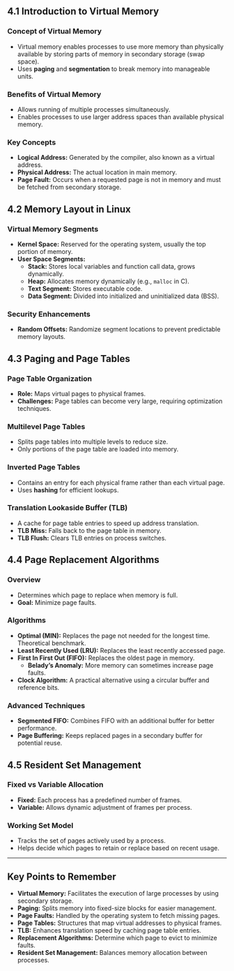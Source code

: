 ## 4.1 Introduction to Virtual Memory

### Concept of Virtual Memory

- Virtual memory enables processes to use more memory than physically available by storing parts of memory in secondary storage (swap space).
- Uses **paging** and **segmentation** to break memory into manageable units.

### Benefits of Virtual Memory

- Allows running of multiple processes simultaneously.
- Enables processes to use larger address spaces than available physical memory.

### Key Concepts

- **Logical Address:** Generated by the compiler, also known as a virtual address.
- **Physical Address:** The actual location in main memory.
- **Page Fault:** Occurs when a requested page is not in memory and must be fetched from secondary storage.

## 4.2 Memory Layout in Linux

### Virtual Memory Segments

- **Kernel Space:** Reserved for the operating system, usually the top portion of memory.
- **User Space Segments:**
  - **Stack:** Stores local variables and function call data, grows dynamically.
  - **Heap:** Allocates memory dynamically (e.g., `malloc` in C).
  - **Text Segment:** Stores executable code.
  - **Data Segment:** Divided into initialized and uninitialized data (BSS).

### Security Enhancements

- **Random Offsets:** Randomize segment locations to prevent predictable memory layouts.

## 4.3 Paging and Page Tables

### Page Table Organization

- **Role:** Maps virtual pages to physical frames.
- **Challenges:** Page tables can become very large, requiring optimization techniques.

### Multilevel Page Tables

- Splits page tables into multiple levels to reduce size.
- Only portions of the page table are loaded into memory.

### Inverted Page Tables

- Contains an entry for each physical frame rather than each virtual page.
- Uses **hashing** for efficient lookups.

### Translation Lookaside Buffer (TLB)

- A cache for page table entries to speed up address translation.
- **TLB Miss:** Falls back to the page table in memory.
- **TLB Flush:** Clears TLB entries on process switches.

## 4.4 Page Replacement Algorithms

### Overview

- Determines which page to replace when memory is full.
- **Goal:** Minimize page faults.

### Algorithms

- **Optimal (MIN):** Replaces the page not needed for the longest time. Theoretical benchmark.
- **Least Recently Used (LRU):** Replaces the least recently accessed page.
- **First In First Out (FIFO):** Replaces the oldest page in memory.
  - **Belady’s Anomaly:** More memory can sometimes increase page faults.
- **Clock Algorithm:** A practical alternative using a circular buffer and reference bits.

### Advanced Techniques

- **Segmented FIFO:** Combines FIFO with an additional buffer for better performance.
- **Page Buffering:** Keeps replaced pages in a secondary buffer for potential reuse.

## 4.5 Resident Set Management

### Fixed vs Variable Allocation

- **Fixed:** Each process has a predefined number of frames.
- **Variable:** Allows dynamic adjustment of frames per process.

### Working Set Model

- Tracks the set of pages actively used by a process.
- Helps decide which pages to retain or replace based on recent usage.

---

## Key Points to Remember

- **Virtual Memory:** Facilitates the execution of large processes by using secondary storage.
- **Paging:** Splits memory into fixed-size blocks for easier management.
- **Page Faults:** Handled by the operating system to fetch missing pages.
- **Page Tables:** Structures that map virtual addresses to physical frames.
- **TLB:** Enhances translation speed by caching page table entries.
- **Replacement Algorithms:** Determine which page to evict to minimize faults.
- **Resident Set Management:** Balances memory allocation between processes.
